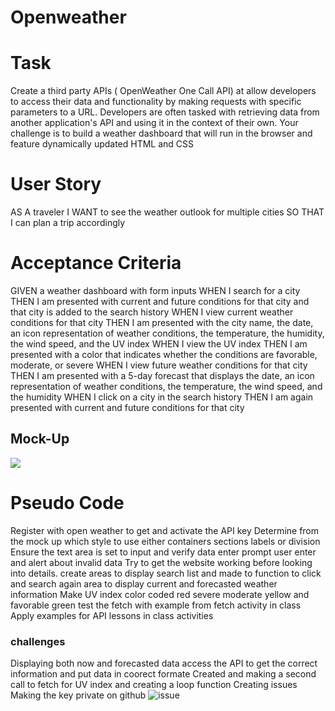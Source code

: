 # Openweather
# Task
Create a third party APIs ( OpenWeather One Call API) at allow developers to access their data and functionality by making requests with specific parameters to a URL. Developers are often tasked with retrieving data from another application's API and using it in the context of their own. Your challenge is to build a weather dashboard that will run in the browser and feature dynamically updated HTML and CSS
# User Story
AS A traveler
I WANT to see the weather outlook for multiple cities
SO THAT I can plan a trip accordingly
# Acceptance Criteria
GIVEN a weather dashboard with form inputs
WHEN I search for a city
THEN I am presented with current and future conditions for that city and that city is added to the search history
WHEN I view current weather conditions for that city
THEN I am presented with the city name, the date, an icon representation of weather conditions, the temperature, the humidity, the wind speed, and the UV index
WHEN I view the UV index
THEN I am presented with a color that indicates whether the conditions are favorable, moderate, or severe
WHEN I view future weather conditions for that city
THEN I am presented with a 5-day forecast that displays the date, an icon representation of weather conditions, the temperature, the wind speed, and the humidity
WHEN I click on a city in the search history
THEN I am again presented with current and future conditions for that city
## Mock-Up
![](./assets/images.mockUp.jpg)
# Pseudo Code
Register with open weather to get and activate the API key
Determine from the mock up which style to use either containers sections labels or division
Ensure the text area is set to input and verify data enter prompt user enter and alert about invalid data 
Try to get the website working before looking into details.
create areas to display search list and made to function to click and search again
area to display current and forecasted weather information
Make UV index color coded red severe moderate yellow and favorable green
test the fetch with example from fetch activity in class
Apply examples for API lessons in class activities
### challenges
Displaying both now and forecasted data access the API to get the correct information and put data in coorect formate
Created and making a second call to fetch for UV index and creating a loop function
Creating issues
Making the key private on github
 ![issue](./assets/images.issues.jpg)
 
